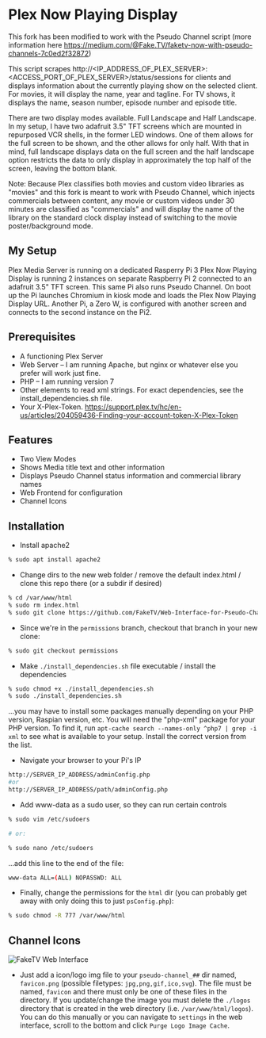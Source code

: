 # Plex Now Playing Display
This fork has been modified to work with the Pseudo Channel script (more information here https://medium.com/@Fake.TV/faketv-now-with-pseudo-channels-7c0ed2f32872)

This script scrapes http://<IP_ADDRESS_OF_PLEX_SERVER>:<ACCESS_PORT_OF_PLEX_SERVER>/status/sessions for clients and displays information about the currently playing show on the selected client. For movies, it will display the name, year and tagline. For TV shows, it displays the name, season number, episode number and episode title. 

There are two display modes available. Full Landscape and Half Landscape. In my setup, I have two adafruit 3.5" TFT screens which are mounted in repurposed VCR shells, in the former LED windows. One of them allows for the full screen to be shown, and the other allows for only half. With that in mind, full landscape displays data on the full screen and the half landscape option restricts the data to only display in approximately the top half of the screen, leaving the bottom blank.

Note: Because Plex classifies both movies and custom video libraries as "movies" and this fork is meant to work with Pseudo Channel, which injects commercials between content, any movie or custom videos under 30 minutes are classified as "commercials" and will display the name of the library on the standard clock display instead of switching to the movie poster/background mode.

## My Setup
Plex Media Server is running on a dedicated Rasperry Pi 3
Plex Now Playing Display is running 2 instances on separate Raspberry Pi 2 connected to an adafruit 3.5" TFT screen. This same Pi also runs Pseudo Channel. On boot up the Pi launches Chromium in kiosk mode and loads the Plex Now Playing Display URL. Another Pi, a Zero W, is configured with another screen and connects to the second instance on the Pi2.

## Prerequisites
 - A functioning Plex Server
 - Web Server – I am running Apache, but nginx or whatever else you prefer will work just fine.
 - PHP – I am running version  7
 - Other elements to read xml strings. For exact dependencies, see the install_dependencies.sh file.
 - Your X-Plex-Token. https://support.plex.tv/hc/en-us/articles/204059436-Finding-your-account-token-X-Plex-Token

## Features 
- Two View Modes
- Shows Media title text and other information
- Displays Pseudo Channel status information and commercial library names
- Web Frontend for configuration
- Channel Icons

## Installation
- Install apache2
```bash
% sudo apt install apache2
```

- Change dirs to the new web folder / remove the default index.html / clone this repo there (or a subdir if desired)
```bash
% cd /var/www/html
% sudo rm index.html
% sudo git clone https://github.com/FakeTV/Web-Interface-for-Pseudo-Channel.git .
```

- Since we're in the `permissions` branch, checkout that branch in your new clone:
```bash
% sudo git checkout permissions
```

- Make `./install_dependencies.sh` file executable / install the dependencies
```bash
% sudo chmod +x ./install_dependencies.sh
% sudo ./install_dependencies.sh
```
...you may have to install some packages manually depending on your PHP version, Raspian version, etc. You will need the "php-xml" package for your PHP version. To find it, run `apt-cache search --names-only ^php7 | grep -i xml` to see what is available to your setup. Install the correct version from the list.

- Navigate your browser to your Pi's IP
```bash
http://SERVER_IP_ADDRESS/adminConfig.php 
#or 
http://SERVER_IP_ADDRESS/path/adminConfig.php
```

- Add www-data as a sudo user, so they can run certain controls
```bash
% sudo vim /etc/sudoers 

# or:

% sudo nano /etc/sudoers 
```
...add this line to the end of the file:
```bash
www-data ALL=(ALL) NOPASSWD: ALL
```

- Finally, change the permissions for the `html` dir (you can probably get away with only doing this to just `psConfig.php`):
```bash
% sudo chmod -R 777 /var/www/html
```

## Channel Icons

![FakeTV Web Interface](https://i.imgur.com/nhg16Pd.png "FakeTV Web Interface")

- Just add a icon/logo img file to your `pseudo-channel_##` dir named, `favicon.png` (possible filetypes: `jpg,png,gif,ico,svg`). The file must be named, `favicon` and there must only be one of these files in the directory. If you update/change the image you must delete the `./logos` directory that is created in the web directory (i.e. `/var/www/html/logos`). You can do this manually or you can navigate to `settings` in the web interface, scroll to the bottom and click `Purge Logo Image Cache`. 

